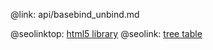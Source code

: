 @link: api/basebind_unbind.md

@seolinktop: [html5 library](https://webix.com)
@seolink: [tree table](https://webix.com/widget/treetable/)